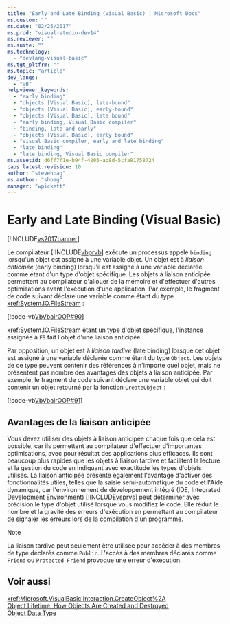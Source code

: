 ```yaml
---
title: "Early and Late Binding (Visual Basic) | Microsoft Docs"
ms.custom: ""
ms.date: "02/25/2017"
ms.prod: "visual-studio-dev14"
ms.reviewer: ""
ms.suite: ""
ms.technology: 
  - "devlang-visual-basic"
ms.tgt_pltfrm: ""
ms.topic: "article"
dev_langs: 
  - "VB"
helpviewer_keywords: 
  - "early binding"
  - "objects [Visual Basic], late-bound"
  - "objects [Visual Basic], early-bound"
  - "objects [Visual Basic], late bound"
  - "early binding, Visual Basic compiler"
  - "binding, late and early"
  - "objects [Visual Basic], early bound"
  - "Visual Basic compiler, early and late binding"
  - "late binding"
  - "late binding, Visual Basic compiler"
ms.assetid: d6ff7f1e-b94f-4205-ab8d-5cfa91758724
caps.latest.revision: 10
author: "stevehoag"
ms.author: "shoag"
manager: "wpickett"
---
```

# Early and Late Binding (Visual Basic)
[!INCLUDE[vs2017banner](../../../../visual-basic/includes/vs2017banner.md)]

Le compilateur [!INCLUDE[vbprvb](../../../../csharp/programming-guide/concepts/linq/includes/vbprvb-md.md)] exécute un processus appelé `binding` lorsqu'un objet est assigné à une variable objet.  Un objet est à *liaison anticipée* \(early binding\) lorsqu'il est assigné à une variable déclarée comme étant d'un type d'objet spécifique.  Les objets à liaison anticipée permettent au compilateur d'allouer de la mémoire et d'effectuer d'autres optimisations avant l'exécution d'une application.  Par exemple, le fragment de code suivant déclare une variable comme étant du type <xref:System.IO.FileStream> :  
  
 [!code-vb[VbVbalrOOP#90](../../../../visual-basic/misc/codesnippet/visualbasic/VbVbalrOOP/OOP.vb#90)]  
  
 <xref:System.IO.FileStream> étant un type d'objet spécifique, l'instance assignée à `FS` fait l'objet d'une liaison anticipée.  
  
 Par opposition, un objet est à *liaison tardive* \(late binding\) lorsque cet objet est assigné à une variable déclarée comme étant du type `Object`.  Les objets de ce type peuvent contenir des références à n'importe quel objet, mais ne présentent pas nombre des avantages des objets à liaison anticipée.  Par exemple, le fragment de code suivant déclare une variable objet qui doit contenir un objet retourné par la fonction `CreateObject` :  
  
 [!code-vb[VbVbalrOOP#91](../../../../visual-basic/misc/codesnippet/visualbasic/VbVbalrOOP/LateBinding.vb#91)]  
  
## Avantages de la liaison anticipée  
 Vous devez utiliser des objets à liaison anticipée chaque fois que cela est possible, car ils permettent au compilateur d'effectuer d'importantes optimisations, avec pour résultat des applications plus efficaces.  Ils sont beaucoup plus rapides que les objets à liaison tardive et facilitent la lecture et la gestion du code en indiquant avec exactitude les types d'objets utilisés.  La liaison anticipée présente également l'avantage d'activer des fonctionnalités utiles, telles que la saisie semi\-automatique du code et l'Aide dynamique, car l'environnement de développement intégré \(IDE, Integrated Development Environment\) [!INCLUDE[vsprvs](../../../../csharp/includes/vsprvs-md.md)] peut déterminer avec précision le type d'objet utilisé lorsque vous modifiez le code.  Elle réduit le nombre et la gravité des erreurs d'exécution en permettant au compilateur de signaler les erreurs lors de la compilation d'un programme.  
  
> [!NOTE]
>  La liaison tardive peut seulement être utilisée pour accéder à des membres de type déclarés comme `Public`.  L'accès à des membres déclarés comme `Friend` ou `Protected Friend` provoque une erreur d'exécution.  
  
## Voir aussi  
 <xref:Microsoft.VisualBasic.Interaction.CreateObject%2A>   
 [Object Lifetime: How Objects Are Created and Destroyed](../../../../visual-basic/programming-guide/language-features/objects-and-classes/object-lifetime-how-objects-are-created-and-destroyed.md)   
 [Object Data Type](../../../../visual-basic/language-reference/data-types/object-data-type.md)